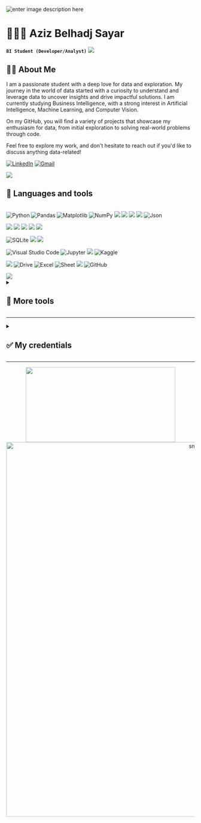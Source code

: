 ![enter image description here](https://github.com/azizbelhadjsayar/azizbelhadjsayar/blob/main/banner.gif?raw=true)
<h1>🧑🏻‍💻 Aziz Belhadj Sayar</h1>

**`BI Student (Developer/Analyst)`**
<img src="https://user-images.githubusercontent.com/73097560/115834477-dbab4500-a447-11eb-908a-139a6edaec5c.gif">
## 👨‍💻 About Me
I am a passionate student with a deep love for data and exploration. My journey in the world of data started with a curiosity to understand and leverage data to uncover insights and drive impactful solutions. I am currently studying Business Intelligence, with a strong interest in Artificial Intelligence, Machine Learning, and Computer Vision.

On my GitHub, you will find a variety of projects that showcase my enthusiasm for data, from initial exploration to solving real-world problems through code.

Feel free to explore my work, and don't hesitate to reach out if you'd like to discuss anything data-related!

<p>
<a href="https://www.linkedin.com/in/azizbelhadjsayar/"> <img alt="LinkedIn" src="https://img.shields.io/badge/linkedin-%230077B5.svg?style=for-the-badge&logo=linkedin&logoColor=white"/></a>
<a href="mailto:aziz.belhadjsayar.1@gmail.com"> <img alt="Gmail" src="https://img.shields.io/badge/Gmail-D14836?style=for-the-badge&logo=gmail&logoColor=white"/></a> 
<br>
</p>

<img src="https://user-images.githubusercontent.com/73097560/115834477-dbab4500-a447-11eb-908a-139a6edaec5c.gif">
<h2>🧰 Languages and tools</h2> 

<!--Programming languages-->
<p>
  <br>
  <img alt="Python" src="https://img.shields.io/badge/python-3670A0?style=for-the-badge&logo=python&logoColor=ffdd54"/>
  <img alt="Pandas" src="https://img.shields.io/badge/pandas-%23150458.svg?style=for-the-badge&logo=pandas&logoColor=white"/>
  <img alt="Matplotlib" src="https://img.shields.io/badge/Matplotlib-%23ffffff.svg?style=for-the-badge&logo=Matplotlib&logoColor=black"/>
  <img alt="NumPy" src="https://img.shields.io/badge/numpy-%23013243.svg?style=for-the-badge&logo=numpy&logoColor=white"/>
  <img src="https://img.shields.io/badge/Keras-%23D00000.svg?style=for-the-badge&logo=Keras&logoColor=white"/>
  <img src="https://img.shields.io/badge/scikit--learn-%23F7931E.svg?style=for-the-badge&logo=scikit-learn&logoColor=white"/>
  <img src="https://img.shields.io/badge/TensorFlow-%23FF6F00.svg?style=for-the-badge&logo=TensorFlow&logoColor=white"/>
  <img src="https://img.shields.io/badge/opencv-%230101f7.svg?style=for-the-badge&logo=opencv&logoColor=F70101"/>
  <img alt="Json" src="https://img.shields.io/badge/JSON-000000.svg?style=for-the-badge&logo=JSON&logoColor=white"/>
</p>
<p>
  <img src="https://img.shields.io/badge/c-%2300599C.svg?style=for-the-badge&logo=c&logoColor=white"/>
  <img src="https://img.shields.io/badge/c%23-%23239120.svg?style=for-the-badge&logo=csharp&logoColor=white"/>
  <img src="https://img.shields.io/badge/.NET-5C2D91?style=for-the-badge&logo=.net&logoColor=white"/>
  <img src="https://img.shields.io/badge/java-%23ED8B00.svg?style=for-the-badge&logo=openjdk&logoColor=white"/>
  <img src="https://img.shields.io/badge/javafx-%23FF0000.svg?style=for-the-badge&logo=javafx&logoColor=white"/>
</p>
<p>
  <img alt="SQLite" src="https://img.shields.io/badge/sqlite-%2307405e.svg?style=for-the-badge&logo=sqlite&logoColor=white"/>
  <img src="https://img.shields.io/badge/mysql-4479A1.svg?style=for-the-badge&logo=mysql&logoColor=white"/>
  <img src="https://img.shields.io/badge/Microsoft%20SQL%20Server-CC2927?style=for-the-badge&logo=microsoft%20sql%20server&logoColor=white"/>
</p>
<!--Platforms-->
<p>
  <img alt="Visual Studio Code" src="https://img.shields.io/badge/VSCode-0078d7.svg?style=for-the-badge&logo=visual-studio-code&logoColor=white"/>
  <img alt="Jupyter" src="https://img.shields.io/badge/Jupyter-F37626.svg?style=for-the-badge&logo=Jupyter&logoColor=white"/>
  <img src="https://img.shields.io/badge/Eclipse-FE7A16.svg?style=for-the-badge&logo=Eclipse&logoColor=white"/>
  <img alt="Kaggle" src="https://img.shields.io/badge/Kaggle-035a7d?style=for-the-badge&logo=kaggle&logoColor=white"/>
</p>
<!--Tools-->
<p>
  <img src="https://img.shields.io/badge/power_bi-F2C811?style=for-the-badge&logo=powerbi&logoColor=black"/>
  <img alt="Drive" src="https://img.shields.io/badge/Google%20Drive-4285F4.svg?style=for-the-badge&logo=Google-Drive&logoColor=white"/>
  <img alt="Excel" src="https://img.shields.io/badge/Microsoft%20Excel-217346.svg?style=for-the-badge&logo=Microsoft-Excel&logoColor=white"/>
  <img alt="Sheet" src="https://img.shields.io/badge/Google%20Sheets-34A853.svg?style=for-the-badge&logo=Google-Sheets&logoColor=white"/>
  <img src="https://img.shields.io/badge/git-%23F05033.svg?style=for-the-badge&logo=git&logoColor=white"/>
  <img alt="GitHub" src="https://img.shields.io/badge/github-%23121011.svg?style=for-the-badge&logo=github&logoColor=white"/>
  <br>
</p>

<img src="https://user-images.githubusercontent.com/73097560/115834477-dbab4500-a447-11eb-908a-139a6edaec5c.gif">
<details>
<summary><h2>👾 More tools</h2></summary>
  <br>
<!--Creaative-->
  <img alt="HTML5" src="https://img.shields.io/badge/html5-%23E34F26.svg?style=for-the-badge&logo=html5&logoColor=white"/>
  <img src="https://img.shields.io/badge/php-%23777BB4.svg?style=for-the-badge&logo=php&logoColor=white"/>
  <img alt="CSS3" src="https://img.shields.io/badge/css3-%231572B6.svg?style=for-the-badge&logo=css3&logoColor=white"/>
  <img alt="Bootstrap" src="https://img.shields.io/badge/bootstrap-%23563D7C.svg?style=for-the-badge&logo=bootstrap&logoColor=white"/>
  <img alt="JavaScript" src="https://img.shields.io/badge/javascript-%23323330.svg?style=for-the-badge&logo=javascript&logoColor=%23F7DF1E"/>
  <img src="https://img.shields.io/badge/jquery-%230769AD.svg?style=for-the-badge&logo=jquery&logoColor=white"/>
  <br><br>
  <img alt="Markdown" src="https://img.shields.io/badge/markdown-%23000000.svg?style=for-the-badge&logo=markdown&logoColor=white"/>
  <img alt="Canva" src="https://img.shields.io/badge/Canva-%2300C4CC.svg?style=for-the-badge&logo=Canva&logoColor=white"/>
  <img alt="Photoshop" src="https://img.shields.io/badge/adobe%20photoshop-%2331A8FF.svg?style=for-the-badge&logo=adobe%20photoshop&logoColor=white"/>
<!--Operatin Systems-->
  <br><br>
  <img alt="Windows 10" src="https://img.shields.io/badge/windows-0078D6?style=for-the-badge&logo=windows&logoColor=white" />
  <img alt="Linux" src="https://img.shields.io/badge/Linux-FCC624?style=for-the-badge&logo=linux&logoColor=black" />
</details>
<hr>
<details>
  <summary><h2>✅ My credentials</h2></summary>
  <h3>My profile on coursera : <a href="https://www.coursera.org/user/338411d0fbdbf87f4dffa388485d20ed"><img src="https://img.shields.io/badge/Coursera-%230056D2.svg?style=for-the-badge&logo=Coursera&logoColor=white"/ width="80"></a></h3>
  <table style="border-collapse: collapse; border: none;">
  <tr>
    <td>
      <a href="https://www.coursera.org/account/accomplishments/specialization/7SKBCLWCU6HL" target="_blank">
        <img src="https://github.com/user-attachments/assets/68ecd236-a3f1-49ab-9e6e-031e66980ee5"/>
      </a>
    </td>
    <td>
      <a href="https://www.coursera.org/account/accomplishments/specialization/HP62NRPUS4KN" target="_blank">
        <img src="https://github.com/user-attachments/assets/d3361517-0729-4e17-ac27-433e40529f1d"/>
      </a>
    </td>
  </tr>
  <tr>
    <td>
      <a href="https://www.coursera.org/account/accomplishments/specialization/4EES6F24BL5A" target="_blank">
        <img src="https://github.com/user-attachments/assets/6204e58a-13a0-4e2e-b944-6e38d51d7e5f"/>
      </a>
    </td>
    <td>
      <a href="https://www.coursera.org/account/accomplishments/verify/CXZ7IOI0TD6F" target="_blank">
        <img src="https://github.com/user-attachments/assets/381fc48c-cb5a-4642-a5bd-613611eda26b"/>
      </a>
    </td>
  </tr>
  <tr>
    <td>
      <a href="https://www.coursera.org/account/accomplishments/verify/JXBWSBRYUNU3" target="_blank">
        <img src="https://github.com/user-attachments/assets/9095d4d0-79dc-4c33-b6f9-f735df195409"/>
      </a>
    </td>
    <td>
      <a href="https://www.coursera.org/account/accomplishments/verify/3R5XEN72GNZS" target="_blank">
        <img src="https://github.com/user-attachments/assets/6a6ed28f-b484-4b7b-a621-bf980ebd3e98"/>
      </a>
    </td>
  </tr>
  <tr>
    <td>
      <a href="https://www.coursera.org/account/accomplishments/verify/Q2JM296ERJG9" target="_blank">
        <img src="https://github.com/user-attachments/assets/f0a75d12-cfa6-4111-aa27-4e773e59443b"/>
      </a>
    </td>
    <td>
      <a href="https://www.coursera.org/account/accomplishments/verify/JCRGE5ZBBLZT" target="_blank">
        <img src="https://github.com/user-attachments/assets/0f9b5ce1-aefa-4f03-b3ea-30c5de58fa21"/>
      </a>
    </td>
  </tr>
  <tr>
    <td>
      <a href="https://www.coursera.org/account/accomplishments/verify/N6M9GZWNTDHZ" target="_blank">
        <img src="https://github.com/user-attachments/assets/449bd3d8-2c7c-4b88-a9f9-c2b153f753ac"/>
      </a>
    </td>
    <td>
      <a href="https://www.coursera.org/account/accomplishments/verify/DQSBZLER2K6L" target="_blank">
        <img src="https://github.com/user-attachments/assets/22c69311-a2b6-4a19-a25d-75736d1e447e"/>
      </a>
    </td>
  </tr>
</table>
</details>


<hr>
<p align="center">
  <img width="400" height="200" src="https://github-readme-stats.vercel.app/api/top-langs/?username=azizbelhadjsayar&size_weight=0.0005&count_weight=0.3&layout=compact&theme=vision-friendly-dark">
  <img width="1000" src="https://github.com/user-attachments/assets/a78c796c-c351-4e2a-b2b0-b62806f17f33" alt="snake"/>
</p>
